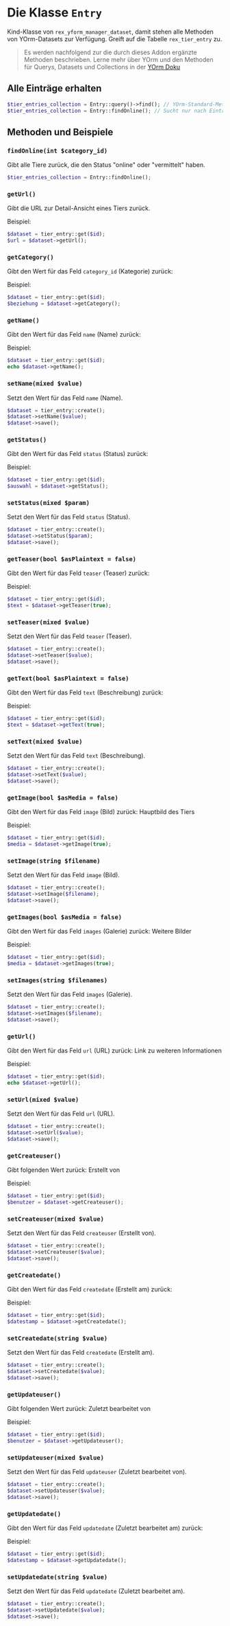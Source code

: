 # Die Klasse `Entry`

Kind-Klasse von `rex_yform_manager_dataset`, damit stehen alle Methoden von YOrm-Datasets zur Verfügung. Greift auf die Tabelle `rex_tier_entry` zu.

> Es werden nachfolgend zur die durch dieses Addon ergänzte Methoden beschrieben. Lerne mehr über YOrm und den Methoden für Querys, Datasets und Collections in der [YOrm Doku](https://github.com/yakamara/yform/blob/master/docs/04_yorm.md)

## Alle Einträge erhalten

```php
$tier_entries_collection = Entry::query()->find(); // YOrm-Standard-Methode zum Finden von Einträgen, lässt sich mit where(), Limit(), etc. einschränken und Filtern.
$tier_entries_collection = Entry::findOnline(); // Sucht nur nach Einträgen mit dem Status "online" oder "vermittelt"
```

## Methoden und Beispiele

### `findOnline(int $category_id)`

Gibt alle Tiere zurück, die den Status "online" oder "vermittelt" haben.

```php
$tier_entries_collection = Entry::findOnline();
```

### `getUrl()`

Gibt die URL zur Detail-Ansicht eines Tiers zurück.

Beispiel:

```php
$dataset = tier_entry::get($id);
$url = $dataset->getUrl();
```

### `getCategory()`

Gibt den Wert für das Feld `category_id` (Kategorie) zurück:

Beispiel:

```php
$dataset = tier_entry::get($id);
$beziehung = $dataset->getCategory();
```

### `getName()`

Gibt den Wert für das Feld `name` (Name) zurück:

Beispiel:

```php
$dataset = tier_entry::get($id);
echo $dataset->getName();
```

### `setName(mixed $value)`

Setzt den Wert für das Feld `name` (Name).

```php
$dataset = tier_entry::create();
$dataset->setName($value);
$dataset->save();
```

### `getStatus()`

Gibt den Wert für das Feld `status` (Status) zurück:

Beispiel:

```php
$dataset = tier_entry::get($id);
$auswahl = $dataset->getStatus();
```

### `setStatus(mixed $param)`

Setzt den Wert für das Feld `status` (Status).

```php
$dataset = tier_entry::create();
$dataset->setStatus($param);
$dataset->save();
```

### `getTeaser(bool $asPlaintext = false)`

Gibt den Wert für das Feld `teaser` (Teaser) zurück:

Beispiel:

```php
$dataset = tier_entry::get($id);
$text = $dataset->getTeaser(true);
```

### `setTeaser(mixed $value)`

Setzt den Wert für das Feld `teaser` (Teaser).

```php
$dataset = tier_entry::create();
$dataset->setTeaser($value);
$dataset->save();
```

### `getText(bool $asPlaintext = false)`

Gibt den Wert für das Feld `text` (Beschreibung) zurück:

Beispiel:

```php
$dataset = tier_entry::get($id);
$text = $dataset->getText(true);
```

### `setText(mixed $value)`

Setzt den Wert für das Feld `text` (Beschreibung).

```php
$dataset = tier_entry::create();
$dataset->setText($value);
$dataset->save();
```

### `getImage(bool $asMedia = false)`

Gibt den Wert für das Feld `image` (Bild) zurück: Hauptbild des Tiers

Beispiel:

```php
$dataset = tier_entry::get($id);
$media = $dataset->getImage(true);
```

### `setImage(string $filename)`

Setzt den Wert für das Feld `image` (Bild).

```php
$dataset = tier_entry::create();
$dataset->setImage($filename);
$dataset->save();
```

### `getImages(bool $asMedia = false)`

Gibt den Wert für das Feld `images` (Galerie) zurück: Weitere Bilder

Beispiel:

```php
$dataset = tier_entry::get($id);
$media = $dataset->getImages(true);
```

### `setImages(string $filenames)`

Setzt den Wert für das Feld `images` (Galerie).

```php
$dataset = tier_entry::create();
$dataset->setImages($filename);
$dataset->save();
```

### `getUrl()`

Gibt den Wert für das Feld `url` (URL) zurück: Link zu weiteren Informationen

Beispiel:

```php
$dataset = tier_entry::get($id);
echo $dataset->getUrl();
```

### `setUrl(mixed $value)`

Setzt den Wert für das Feld `url` (URL).

```php
$dataset = tier_entry::create();
$dataset->setUrl($value);
$dataset->save();
```

### `getCreateuser()`

Gibt folgenden Wert zurück: Erstellt von

Beispiel:

```php
$dataset = tier_entry::get($id);
$benutzer = $dataset->getCreateuser();
```

### `setCreateuser(mixed $value)`

Setzt den Wert für das Feld `createuser` (Erstellt von).

```php
$dataset = tier_entry::create();
$dataset->setCreateuser($value);
$dataset->save();
```

### `getCreatedate()`

Gibt den Wert für das Feld `createdate` (Erstellt am) zurück:

Beispiel:

```php
$dataset = tier_entry::get($id);
$datestamp = $dataset->getCreatedate();
```

### `setCreatedate(string $value)`

Setzt den Wert für das Feld `createdate` (Erstellt am).

```php
$dataset = tier_entry::create();
$dataset->setCreatedate($value);
$dataset->save();
```

### `getUpdateuser()`

Gibt folgenden Wert zurück: Zuletzt bearbeitet von

Beispiel:

```php
$dataset = tier_entry::get($id);
$benutzer = $dataset->getUpdateuser();
```

### `setUpdateuser(mixed $value)`

Setzt den Wert für das Feld `updateuser` (Zuletzt bearbeitet von).

```php
$dataset = tier_entry::create();
$dataset->setUpdateuser($value);
$dataset->save();
```

### `getUpdatedate()`

Gibt den Wert für das Feld `updatedate` (Zuletzt bearbeitet am) zurück:

Beispiel:

```php
$dataset = tier_entry::get($id);
$datestamp = $dataset->getUpdatedate();
```

### `setUpdatedate(string $value)`

Setzt den Wert für das Feld `updatedate` (Zuletzt bearbeitet am).

```php
$dataset = tier_entry::create();
$dataset->setUpdatedate($value);
$dataset->save();
```
